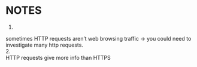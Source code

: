 # NOTES  
  
1.  
sometimes HTTP requests aren’t web browsing traffic -> you could need to investigate many http requests.  
2.  
HTTP requests give more info than HTTPS  
